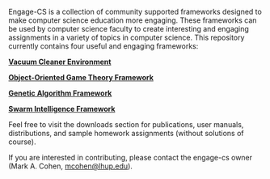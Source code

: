 Engage-CS is a collection of community supported frameworks designed to make computer science education more engaging.  These frameworks can be used by computer science faculty to create interesting and engaging assignments in a variety of topics in computer science.  This repository currently contains four useful and engaging frameworks:

**[Vacuum Cleaner Environment](VacuumCleaner.md)**

**[Object-Oriented Game Theory Framework](OOGT.md)**

**[Genetic Algorithm Framework](GAFramework.md)**

**[Swarm Intelligence Framework](Swarm.md)**

Feel free to visit the downloads section for publications, user manuals, distributions, and sample homework assignments (without solutions of course).

If you are interested in contributing, please contact the engage-cs owner (Mark A. Cohen, mcohen@lhup.edu).